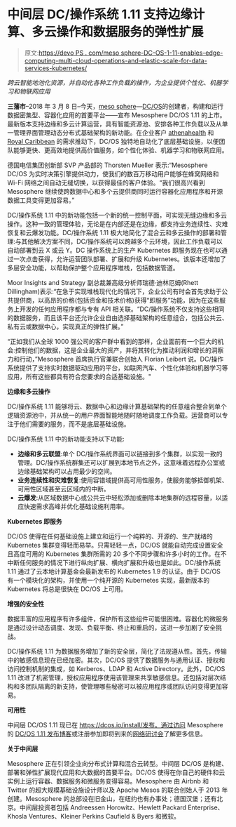 # 中间层 DC/操作系统 1.11 支持边缘计算、多云操作和数据服务的弹性扩展

> 原文:[https://devo PS . com/meso sphere-DC-OS-1-11-enables-edge-computing-multi-cloud-operations-and-elastic-scale-for-data-services-kubernetes/](https://devops.com/mesosphere-dc-os-1-11-enables-edge-computing-multi-cloud-operations-and-elastic-scale-for-data-services-kubernetes/)

*跨云智能地池化资源，并自动化各种工作负载的操作，为企业提供个性化、机器学习和物联网应用*

**三藩市**–2018 年 3 月 8 日–今天，[meso sphere](https://mesosphere.com/?partnerref=press-release)—[DC/OS](https://mesosphere.com/product/?partnerref=press-release)的创建者，构建和运行数据密集型、容器化应用的首要平台——宣布 Mesosphere DC/OS 1.11 的上市。最新版本支持边缘和多云计算运营，具有智能资源池、安排各种工作负载以及从单一管理界面管理动态分布式基础架构的新功能。在企业客户 [athenahealth](https://mesosphere.com/blog/dcos-athenahealth/?partnerref=press-release) 和 [Royal Caribbean](https://mesosphere.com/blog/royal-caribbean-real-time-microservices/?partnerref=press-release) 的需求推动下，DC/OS 独特地自动化了底层基础设施，以便团队能够更快、更高效地提供高价值服务，如个性化体验、机器学习和物联网应用。

德国电信集团创新部 SVP 产品部的 Thorsten Mueller 表示:“Mesosphere DC/OS 为实时决策引擎提供动力，使我们的数百万移动用户能够在蜂窝网络和 Wi-Fi 网络之间自动无缝切换，以获得最佳的客户体验。“我们很高兴看到 Mesosphere 继续使跨数据中心和多个云提供商同时运行容器化应用程序和开源数据工具变得更加容易。”

DC/操作系统 1.11 中的新功能包括一个新的统一控制平面，可实现无缝边缘和多云操作。这种一致的管理体验，无论是在内部还是在边缘，都支持业务连续性、灾难恢复和云爆发功能。DC/操作系统 1.11 极大地简化了混合云和多云操作的部署和管理:与其他解决方案不同，DC/操作系统可以跨越多个云环境，因此工作负载可以自动部署到云 X 或云 Y。DC 操作系统上的生产 Kubernetes 即服务现在也可以通过一次点击获得，允许运营团队部署、扩展和升级 Kubernetes。该版本还增加了多层安全功能，以帮助保护整个应用程序堆栈，包括数据管道。

Moor Insights and Strategy 副总裁兼高级分析师瑞德·迪林厄姆(Rhett Dillingham)表示:“在急于实现堆栈现代化的情况下，企业公司有时会首先求助于公共提供商，以高昂的价格(包括资金和技术价格)获得“即服务”功能，因为在这些服务上开发的任何应用程序都与专有 API 相关联。“DC/操作系统不仅支持这些相同的数据服务，而且该平台还允许企业自由选择基础架构的任意组合，包括公共云、私有云或数据中心，实现真正的弹性扩展。”

“正如我们从全球 1000 强公司的客户群中看到的那样，企业面前有一个巨大的机会:控制他们的数据，这是企业最大的资产，并将其转化为推动利润和增长的洞察力和行动，”Mesosphere 首席执行官兼联合创始人 Florian Leibert 说。DC/操作系统提供了支持实时数据驱动应用的平台，如联网汽车、个性化体验和机器学习等应用，所有这些都具有符合您要求的合适基础设施。"

**边缘和多云操作**

DC/操作系统 1.11 能够将云、数据中心和边缘计算基础架构的任意组合整合到单个逻辑资源池中，并从统一的用户界面智能地随时随地调度工作负载。运营商可以专注于他们需要的服务，而不是底层基础设施。

DC/操作系统 1.11 中的新功能支持以下功能:

*   **边缘和多云联盟**:单个 DC/操作系统界面可以链接到多个集群，以实现一致的管理。DC/操作系统群集还可以扩展到本地节点之外，这意味着远程办公室或边缘基础架构可以占用最少的空间。
*   **业务连续性和灾难恢复**:使用容错域提供高可用性服务，使服务能够抵御机架、可用性区域甚至云区域内的中断。
*   **云爆发**:从区域数据中心或公共云中轻松添加或删除本地集群的远程容量，以适应快速需求高峰并优化基础设施利用率。

**Kubernetes 即服务**

DC/OS 使得在任何基础设施上建立和运行一个纯粹的、开源的、生产就绪的 Kubernetes 集群变得轻而易举。只需轻轻一点，DC/OS 就能自动完成设置安全且高度可用的 Kubernetes 集群所需的 20 多个不同步骤和许多小时的工作。在不中断任何服务的情况下进行纵向扩展、横向扩展和升级也是如此。DC/操作系统 1.11 通过了云本地计算基金会最新发布的 Kubernetes 1.9 的认证。由于 DC/OS 有一个模块化的架构，并使用一个纯开源的 Kubernetes 实现，最新版本的 Kubernetes 将总是很快在 DC/OS 上可用。

**增强的安全性**

数据丰富的应用程序有许多组件，保护所有这些组件可能很困难。容器化的微服务是通过设计动态调度、发现、负载平衡、终止和重启的，这进一步加剧了安全挑战。

DC/操作系统 1.11 为数据服务增加了新的安全层，简化了法规遵从性。首先，传输中的敏感信息现在已经加密。其次，DC/OS 提供了数据服务与通用认证、授权和访问控制机制的集成，如 Kerberos、LDAP 和 Active Directory。此外，DC/OS 1.11 改进了机密管理，授权应用程序使用该管理来共享敏感信息。还包括对层次结构和多团队隔离的新支持，使管理哪些秘密可以被应用程序或团队访问变得更加容易。

**可用性**

中间层 DC/OS 1.11 现已在 https://dcos.io/install/发布。通过访问 Mesosphere 的 [DC/OS 1.11 发布博客](https://mesosphere.com/blog/dcos-1_11-overview/?partnerref=press-release)或注册参加即将到来的[网络研讨会](https://event.on24.com/wcc/r/1597916/3164F4235F9AB067E321578EAD8EA9C3?partnerref=press-release)了解更多信息。

**关于中间层**

Mesosphere 正在引领企业向分布式计算和混合云转型。中间层 DC/OS 是构建、部署和弹性扩展现代应用和大数据的首要平台。DC/OS 使得在你自己的硬件和云实例上运行容器、数据服务和微服务变得容易。Mesosphere 由 Airbnb 和 Twitter 的超大规模基础设施设计师以及 Apache Mesos 的联合创始人于 2013 年创建。Mesosphere 的总部设在旧金山，在纽约也有办事处；德国汉堡；还有北京。中间层投资者包括 Andreessen Horowitz、Hewlett Packard Enterprise、Khosla Ventures、Kleiner Perkins Caufield & Byers 和微软。